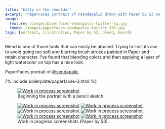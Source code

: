 ```yaml
---
title: "Kitty on the shoulder"
excerpt: "PaperFaces portrait of @sendapalic drawn with Paper by 53 on an iPad."
image: 
  feature: /images/paperfaces-sendapalic-twitter-lg.jpg
  thumb: /images/paperfaces-sendapalic-twitter-150.jpg
tags: [portrait, illustration, Paper by 53, blend, beard]
---
```


Blend is one of those tools that can easily be abused. Trying to limit its use to avoid going too soft and blurring brush strokes painted in Paper and retain character. I've found that blending colors and then applying a layer of light watercolor on top has a nice look.

PaperFaces portrait of <a href="http://twitter.com/sendapalic">@sendapalic</a>.

{% include boilerplate/paperfaces-3.html %}

<figure>
  <a href="{{ site.url }}/images/paperfaces-sendapalic-process-1-lg.jpg"><img src="{{ site.url }}/images/paperfaces-sendapalic-process-1-750.jpg" alt="Work in process screenshot"></a>
  <figcaption>Beginning the portrait with a pencil sketch.</figcaption>
</figure>

<figure class="half">
  <a href="{{ site.url }}/images/paperfaces-sendapalic-process-2-lg.jpg"><img src="{{ site.url }}/images/paperfaces-sendapalic-process-2-600.jpg" alt="Work in process screenshot"></a>
  <a href="{{ site.url }}/images/paperfaces-sendapalic-process-3-lg.jpg"><img src="{{ site.url }}/images/paperfaces-sendapalic-process-3-600.jpg" alt="Work in process screenshot"></a>
  <a href="{{ site.url }}/images/paperfaces-sendapalic-process-4-lg.jpg"><img src="{{ site.url }}/images/paperfaces-sendapalic-process-4-600.jpg" alt="Work in process screenshot"></a>
  <a href="{{ site.url }}/images/paperfaces-sendapalic-process-5-lg.jpg"><img src="{{ site.url }}/images/paperfaces-sendapalic-process-5-600.jpg" alt="Work in process screenshot"></a>
  <a href="{{ site.url }}/images/paperfaces-sendapalic-process-6-lg.jpg"><img src="{{ site.url }}/images/paperfaces-sendapalic-process-6-600.jpg" alt="Work in process screenshot"></a>
  <a href="{{ site.url }}/images/paperfaces-sendapalic-process-7-lg.jpg"><img src="{{ site.url }}/images/paperfaces-sendapalic-process-7-600.jpg" alt="Work in process screenshot"></a>
  <figcaption>Work in progress screenshots (Paper by 53).</figcaption>
</figure>